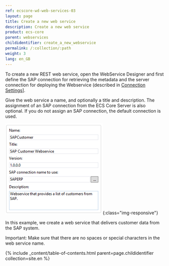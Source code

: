 ```yaml
---
ref: ecscore-wd-web-services-03
layout: page
title: Create a new web service
description: Create a new web service
product: ecs-core
parent: webservices
childidentifier: create_a_new_webservice
permalink: /:collection/:path
weight: 3
lang: en_GB
---
```


To create a new REST web service, open the WebService Designer and first define the SAP connection for retrieving the metadata and the server connection for deploying the Webservice (described in [Connection Settings](../webservices/first_steps_with_the_webservicedesigner/connection_settings)].  

Give the web service a name, and optionally a title and description. The assignment of an SAP connection from the ECS Core Server is also optional. If you do not assign an SAP connection, the default connection is used. <br>

![WSD-Description](/img/content/ecscore-wsd_26.png){:class="img-responsive"}

In this example, we create a web service that delivers customer data from the SAP system. <br>  
             
Important: Make sure that there are no spaces or special characters in the web service name.  

{% include _content/table-of-contents.html parent=page.childidentifier collection=site.en %}

